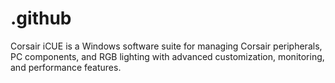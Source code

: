 # .github
Corsair iCUE is a Windows software suite for managing Corsair peripherals, PC components, and RGB lighting with advanced customization, monitoring, and performance features.
